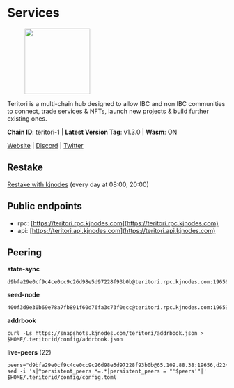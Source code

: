 # Services

<figure><img src="https://raw.githubusercontent.com/kj89/testnet_manuals/main/pingpub/logos/teritori.png" width="150" alt=""><figcaption></figcaption></figure>

Teritori is a multi-chain hub designed to allow IBC and non IBC communities  to connect, trade services & NFTs, launch new projects & build further existing ones.

**Chain ID**: teritori-1 | **Latest Version Tag**: v1.3.0 | **Wasm**: ON

[Website](https://teritori.com) | [Discord](https://discord.gg/teritori) | [Twitter](https://twitter.com/TeritoriNetwork)

## Restake

[Restake with kjnodes](https://restake.app/teritori/torivaloper184ln03hkpt75uhrrr26f66kvcqvf4yn4nc2xjm) (every day at 08:00, 20:00)
## Public endpoints

* rpc: [https://teritori.rpc.kjnodes.com](https://teritori.rpc.kjnodes.com)
* api: [https://teritori.api.kjnodes.com](https://teritori.api.kjnodes.com)

## Peering

**state-sync**

```
d9bfa29e0cf9c4ce0cc9c26d98e5d97228f93b0b@teritori.rpc.kjnodes.com:19656
```

**seed-node**

```
400f3d9e30b69e78a7fb891f60d76fa3c73f0ecc@teritori.rpc.kjnodes.com:19659
```

**addrbook**
```
curl -Ls https://snapshots.kjnodes.com/teritori/addrbook.json > $HOME/.teritorid/config/addrbook.json
```

**live-peers** (22)
```
peers="d9bfa29e0cf9c4ce0cc9c26d98e5d97228f93b0b@65.109.88.38:19656,d2247f7b919f0781c90ee61958d7044665a22d38@169.155.44.201:26656,0b27217386756577e1eadf00c4169dc8f041e522@51.210.7.219:26656,3178ac8fffd269325500c95679d58d5e8ec61746@198.244.213.94:22956,ff8f8c1b4cf70f38e1c370af05a40c1845022ae8@51.79.103.43:26656,4991cc04c48f96dec265464d5cf276e16f6b302c@188.217.162.92:26656,a7d96dc929824613315dcc1c90fee119f28cc51f@164.152.161.254:26656,a35dc0cd0efd7e04d3334d781112bae0698a8f57@164.92.131.1:26656,3594b73f909a9c4b87cfe6a361ef8b2b51124dd5@65.109.69.59:15956,82ebb17ddac20928fb8107201dad9f5aea7f9132@198.244.200.3:26656,26175f13ada3d61c93bca342819fd5dc797bced0@65.109.58.226:28656,2afdb9300c47e43e555fa572d033b2d68ac28506@65.109.70.68:26686,d956d6180e96c62315a777b1a3ed8f1ebf873e80@38.242.232.202:29656,51eaf493facf36754411baa4f7b89355bd9cb3e7@195.201.63.87:42666,808437b010f4663bf007b33433262d1495b0fbfe@35.90.134.158:28656,ed747c9e39fc04fdbc7ab5fc4a4a7f7a298ee329@65.144.145.234:26656,88a407d4749e1ccbb630f98ca44f304744d97864@38.242.141.168:26656,94b63fddfc78230f51aeb7ac34b9fb86bd042a77@176.9.98.24:30552,4740ad44e58f4f4a0e2b9c4353500009eb73a05a@176.191.97.120:26656,29b92a4020171c20fe70e5d60f9c5d07dc9f31f7@194.163.161.146:26656,46b7ae20e3cc4264076a91c3601f3894a021a80d@65.108.6.45:36656,ad347ea1ec920d12ccda2341348bcc89687739ef@88.99.164.158:38026"
sed -i 's|^persistent_peers *=.*|persistent_peers = "'$peers'"|' $HOME/.teritorid/config/config.toml
```
